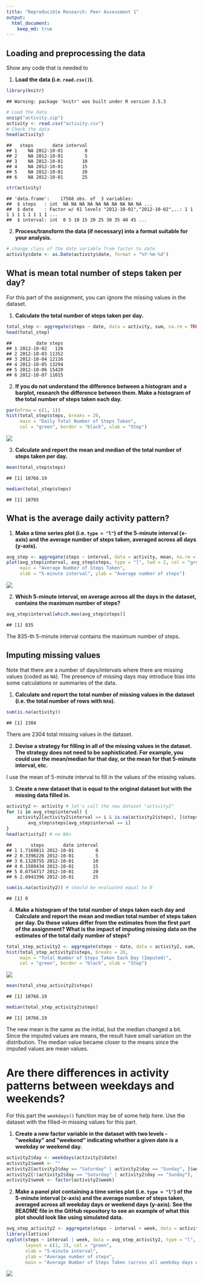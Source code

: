 ```yaml
---
title: "Reproducible Research: Peer Assessment 1"
output: 
  html_document:
    keep_md: true
---
```


## Loading and preprocessing the data
Show any code that is needed to

1. **Load the data (i.e. `read.csv()`).**

```r
library(knitr)
```

```
## Warning: package 'knitr' was built under R version 3.5.3
```

```r
# Load the data
unzip("activity.zip")
activity <- read.csv("activity.csv")
# Check the data
head(activity)
```

```
##   steps       date interval
## 1    NA 2012-10-01        0
## 2    NA 2012-10-01        5
## 3    NA 2012-10-01       10
## 4    NA 2012-10-01       15
## 5    NA 2012-10-01       20
## 6    NA 2012-10-01       25
```

```r
str(activity)
```

```
## 'data.frame':	17568 obs. of  3 variables:
##  $ steps   : int  NA NA NA NA NA NA NA NA NA NA ...
##  $ date    : Factor w/ 61 levels "2012-10-01","2012-10-02",..: 1 1 1 1 1 1 1 1 1 1 ...
##  $ interval: int  0 5 10 15 20 25 30 35 40 45 ...
```

2. **Process/transform the data (if necessary) into a format suitable for your analysis.**

```r
# change class of the date variable from factor to date
activity$date <- as.Date(activity$date, format = "%Y-%m-%d")
```

## What is mean total number of steps taken per day?
For this part of the assignment, you can ignore the missing values in the dataset.

1. **Calculate the total number of steps taken per day.**

```r
total_step <- aggregate(steps ~ date, data = activity, sum, na.rm = TRUE)
head(total_step)
```

```
##         date steps
## 1 2012-10-02   126
## 2 2012-10-03 11352
## 3 2012-10-04 12116
## 4 2012-10-05 13294
## 5 2012-10-06 15420
## 6 2012-10-07 11015
```

2. **If you do not understand the difference between a histogram and a barplot, research the difference between them. Make a histogram of the total number of steps taken each day.**

```r
par(mfrow = c(1, 1))
hist(total_step$steps, breaks = 20, 
     main = "Daily Total Number of Steps Taken",
     col = "green", border = "black", xlab = "Step")
```

![](PA1_template_files/figure-html/unnamed-chunk-4-1.png)<!-- -->

3. **Calculate and report the mean and median of the total number of steps taken per day.**

```r
mean(total_step$steps)
```

```
## [1] 10766.19
```

```r
median(total_step$steps)
```

```
## [1] 10765
```

## What is the average daily activity pattern?
1. **Make a time series plot (i.e. `type = "l"`) of the 5-minute interval (x-axis) and the average number of steps taken, averaged across all days (y-axis).**

```r
avg_step <- aggregate(steps ~ interval, data = activity, mean, na.rm = TRUE)
plot(avg_step$interval, avg_step$steps, type = "l", lwd = 2, col = "green",
     main = "Average Number of Steps Taken", 
     xlab = "5-minute interval", ylab = "Average number of steps")
```

![](PA1_template_files/figure-html/unnamed-chunk-6-1.png)<!-- -->

2. **Which 5-minute interval, on average across all the days in the dataset, contains the maximum number of steps?**

```r
avg_step$interval[which.max(avg_step$steps)]
```

```
## [1] 835
```
The 835-th 5-minute interval contains the maximum number of steps.


## Imputing missing values
Note that there are a number of days/intervals where there are missing values (coded as `NA`). The presence of missing days may introduce bias into some calculations or summaries of the data.

1. **Calculate and report the total number of missing values in the dataset (i.e. the total number of rows with `NA`s).**

```r
sum(is.na(activity))
```

```
## [1] 2304
```
There are 2304 total missing values in the dataset.

2. **Devise a strategy for filling in all of the missing values in the dataset. The strategy does not need to be sophisticated. For example, you could use the mean/median for that day, or the mean for that 5-minute interval, etc.**

I use the mean of 5-minute interval to fill in the values of the missing values.

3. **Create a new dataset that is equal to the original dataset but with the missing data filled in.**

```r
activity2 <- activity # let's call the new dataset "activity2"
for (i in avg_step$interval) {
    activity2[activity2$interval == i & is.na(activity2$steps), ]$steps <- 
        avg_step$steps[avg_step$interval == i]
}
head(activity2) # no NAs
```

```
##       steps       date interval
## 1 1.7169811 2012-10-01        0
## 2 0.3396226 2012-10-01        5
## 3 0.1320755 2012-10-01       10
## 4 0.1509434 2012-10-01       15
## 5 0.0754717 2012-10-01       20
## 6 2.0943396 2012-10-01       25
```

```r
sum(is.na(activity2)) # should be evaluated equal to 0
```

```
## [1] 0
```


4. **Make a histogram of the total number of steps taken each day and Calculate and report the mean and median total number of steps taken per day. Do these values differ from the estimates from the first part of the assignment? What is the impact of imputing missing data on the estimates of the total daily number of steps?**

```r
total_step_activity2 <- aggregate(steps ~ date, data = activity2, sum, na.rm = TRUE)
hist(total_step_activity2$steps, breaks = 20, 
     main = "Total Number of Steps Taken Each Day (Imputed)",
     col = "green", border = "black", xlab = "Step")
```

![](PA1_template_files/figure-html/unnamed-chunk-10-1.png)<!-- -->

```r
mean(total_step_activity2$steps)
```

```
## [1] 10766.19
```

```r
median(total_step_activity2$steps)
```

```
## [1] 10766.19
```
The new mean is the same as the initial, but the median changed a bit. Since the imputed values are means, the result have small variation on the distribution. The median value became closer to the means since the imputed values are mean values.

# Are there differences in activity patterns between weekdays and weekends?

For this part the `weekdays()` function may be of some help here. Use the dataset with the filled-in missing values for this part.

1. **Create a new factor variable in the dataset with two levels - "weekday" and "weekend" indicating whether a given date is a weekday or weekend day.**

```r
activity2$day <- weekdays(activity2$date)
activity2$week <- ""
activity2[activity2$day == "Saturday" | activity2$day == "Sunday", ]$week <- "weekend"
activity2[!(activity2$day == "Saturday" | activity2$day == "Sunday"), ]$week <- "weekday"
activity2$week <- factor(activity2$week)
```

2. **Make a panel plot containing a time series plot (i.e. `type = "l"`) of the 5-minute interval (x-axis) and the average number of steps taken, averaged across all weekday days or weekend days (y-axis). See the README file in the GitHub repository to see an example of what this plot should look like using simulated data.**

```r
avg_step_activity2 <- aggregate(steps ~ interval + week, data = activity2, mean)
library(lattice)
xyplot(steps ~ interval | week, data = avg_step_activity2, type = "l", lwd = 2,
       layout = c(1, 2), col = "green",
       xlab = "5-minute interval", 
       ylab = "Average number of steps",
       main = "Average Number of Steps Taken (across all weekday days or weekend days)")
```

![](PA1_template_files/figure-html/unnamed-chunk-12-1.png)<!-- -->
